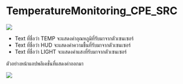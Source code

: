 # TemperatureMonitoring_CPE_SRC

![](https://www.img.in.th/images/913391649c0e3014b8f38e8d794e9291.png)

* Text ที่ชื่อว่า TEMP จะแสดงค่าอุณหภูมิที่รับมาจากตัวเซนเซอร์
* Text ที่ชื่อว่า HUD จะแสดงค่าความชื้นที่รับมาจากตัวเซนเซอร์
* Text ที่ชื่อว่า LIGHT จะแสดงค่าแสงที่รับมาจากตัวเซนเซอร์

ตัวอย่างหน้าแอปพลิเคชั่นที่แสดงค่าออกมา

![](https://sv1.picz.in.th/images/2019/05/01/wtr6ze.png)

